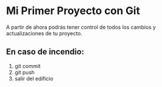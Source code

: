 # Mi Primer Proyecto con Git
A partir de ahora podrás tener control de todos los cambios y actualizaciones de tu proyecto.
## En caso de incendio:
1. git commit
2. git push
3. salir del edificio 